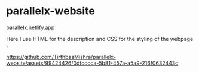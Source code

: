 # parallelx-website

parallelx.netlify.app



Here I use HTML for the description and CSS for the styling of the webpage .  


https://github.com/TirthbasMishra/parallelx-website/assets/99424426/0dfcccca-5b81-457a-a5a9-216f0632443c

